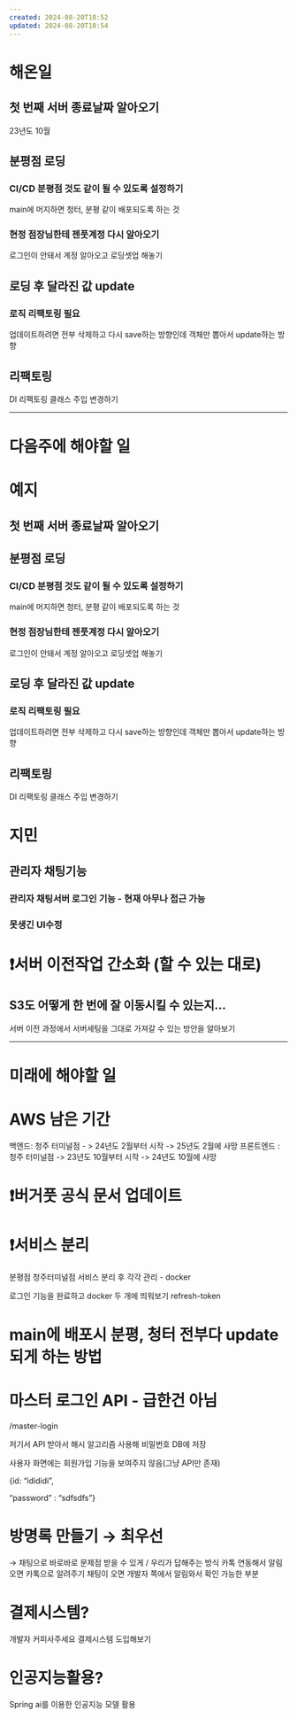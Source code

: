 ```yaml
---
created: 2024-08-20T10:52
updated: 2024-08-20T10:54
---
```



# 해온일
## 첫 번째 서버 종료날짜 알아오기
23년도 10월

## 분평점 로딩
### CI/CD 분평점 것도 같이 될 수 있도록 설정하기
main에 머지하면 청터, 분평 같이 배포되도록 하는 것
### 현정 점장님한테 젠풋계정 다시 알아오기
로그인이 안돼서 계정 알아오고 로딩셋업 해놓기

## 로딩 후 달라진 값 update

### 로직 리팩토링 필요
업데이트하려면 전부 삭제하고 다시 save하는 방향인데 객체만 뽑아서 update하는 방향
## 리팩토링
DI 리팩토링 클래스 주입 변경하기


---
# 다음주에 해야할 일
# 예지
## 첫 번째 서버 종료날짜 알아오기

## 분평점 로딩
### CI/CD 분평점 것도 같이 될 수 있도록 설정하기
main에 머지하면 청터, 분평 같이 배포되도록 하는 것
### 현정 점장님한테 젠풋계정 다시 알아오기
로그인이 안돼서 계정 알아오고 로딩셋업 해놓기

## 로딩 후 달라진 값 update

### 로직 리팩토링 필요
업데이트하려면 전부 삭제하고 다시 save하는 방향인데 객체만 뽑아서 update하는 방향
## 리팩토링
DI 리팩토링 클래스 주입 변경하기


# 지민
## 관리자 채팅기능
### 관리자 채팅서버 로그인 기능 - 현재 아무나 접근 가능
### 못생긴 UI수정


# ❗서버 이전작업 간소화 (할 수 있는 대로)
## S3도 어떻게 한 번에 잘 이동시킬 수 있는지...
서버 이전 과정에서 서버세팅을 그대로 가져갈 수 있는 방안을 알아보기 

---
# 미래에 해야할 일
# AWS 남은 기간
백엔드: 청주 터미널점 - > 24년도 2월부터 시작 -> 25년도 2월에 사망
프론트엔드 : 청주 터미널점 -> 23년도 10월부터 시작 -> 24년도 10월에 사망 

# ❗버거풋 공식 문서 업데이트
# ❗서비스 분리

분평점 청주터미널점 서비스 분리 후 각각 관리 - docker

로그인 기능을 완료하고 docker 두 개에 띄워보기 refresh-token

# main에 배포시 분평, 청터 전부다 update되게 하는 방법

# 마스터 로그인 API - 급한건 아님
/master-login

저기서 API 받아서 해시 알고리즘 사용해 비밀번호 DB에 저장

사용자 화면에는 회원가입 기능을 보여주지 않음(그냥 API만 존재)

{id: “idididi”,

“password” : “sdfsdfs”}

# 방명록 만들기 → 최우선
→ 채팅으로 바로바로 문제점 받을 수 있게 / 우리가 답해주는 방식
카톡 연동해서 알림오면 카톡으로 알려주기 채팅이 오면 개발자 쪽에서 알림와서 확인 가능한 부분

# 결제시스템?
개발자 커피사주세요 결제시스템 도입해보기 

# 인공지능활용?
Spring ai를 이용한 인공지능 모델 활용 

